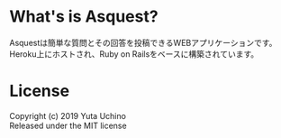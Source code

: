 # What's is Asquest?
Asquestは簡単な質問とその回答を投稿できるWEBアプリケーションです。
Heroku上にホストされ、Ruby on Railsをベースに構築されています。

# License
Copyright (c) 2019 Yuta Uchino  
Released under the MIT license